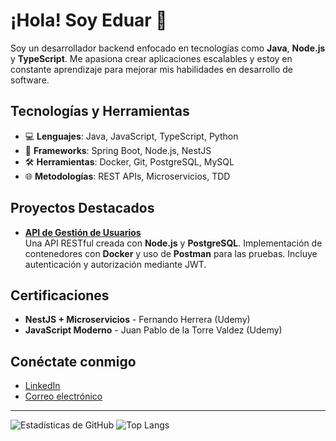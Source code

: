 # ¡Hola! Soy Eduar 👋

Soy un desarrollador backend enfocado en tecnologías como **Java**, **Node.js** y **TypeScript**. Me apasiona crear aplicaciones escalables y estoy en constante aprendizaje para mejorar mis habilidades en desarrollo de software.

## Tecnologías y Herramientas
- 💻 **Lenguajes**: Java, JavaScript, TypeScript, Python
- 🚀 **Frameworks**: Spring Boot, Node.js, NestJS
- 🛠️ **Herramientas**: Docker, Git, PostgreSQL, MySQL
- 🌐 **Metodologías**: REST APIs, Microservicios, TDD

## Proyectos Destacados
- [**API de Gestión de Usuarios**](https://github.com/TrujiDev/gestion-usuarios)  
  Una API RESTful creada con **Node.js** y **PostgreSQL**. Implementación de contenedores con **Docker** y uso de **Postman** para las pruebas. Incluye autenticación y autorización mediante JWT.

## Certificaciones
- **NestJS + Microservicios** - Fernando Herrera (Udemy)
- **JavaScript Moderno** - Juan Pablo de la Torre Valdez (Udemy)

## Conéctate conmigo
- [LinkedIn](https://www.linkedin.com/in/trujidev/)
- [Correo electrónico](mailto:eetgrisales@gmail.com)

---

![Estadísticas de GitHub](https://github-readme-stats.vercel.app/api?username=TrujiDev&show_icons=true&theme=radical)
![Top Langs](https://github-readme-stats.vercel.app/api/top-langs/?username=TrujiDev&layout=compact)

